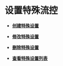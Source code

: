 # 设置特殊流控<a name="apig-zh-api-180713076"></a>

-   **[创建特殊设置](创建特殊设置.md)**  

-   **[修改特殊设置](修改特殊设置.md)**  

-   **[删除特殊设置](删除特殊设置.md)**  

-   **[查看特殊设置列表](查看特殊设置列表.md)**  


